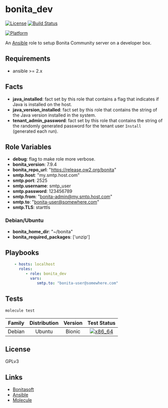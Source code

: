 bonita_dev
==========

[![License](https://img.shields.io/github/license/uguy/ansible_role_bonita_dev?style=plastic)](https://raw.githubusercontent.com/uguy/ansible-role-bonita_dev/master/LICENSE)
[![Build Status](https://travis-ci.org/uguy/ansible_role_bonita_dev.svg?branch=master)](https://travis-ci.org/uguy/ansible_role_bonita_dev)

[![Platform](http://img.shields.io/badge/platform-ubuntu-dd4814.svg?style=plastic)](Ubuntu)

An [Ansible](http://www.ansible.com) role to setup Bonita Community server on a developer box.

Requirements
------------

- ansible >= 2.x

Facts
-----

- **java_installed**: fact set by this role that contains a flag that indicates if Java is installed on the host.
- **java_version_installed**: fact set by this role that contains the string of the Java version installed in the system.
- **tenant_admin_password**: fact set by this role that contains the string of the randomly generated password for the tenant user `Install` (generated each run).

Role Variables
--------------

- **debug**: flag to make role more verbose.
- **bonita_version**: 7.9.4
- **bonita_repo_url**: "https://release.ow2.org/bonita"
- **smtp.host**: "my.smtp.host.com"
- **smtp.port**: 2525
- **smtp.username**: smtp_user
- **smtp.password**: 123456789
- **smtp.from**: "bonita-admin@my.smtp.host.com"
- **smtp.to**: "bonita-user@somewhere.com"
- **smtp.TLS**: starttls

### Debian/Ubuntu

- **bonita_home_dir**: "~/bonita"
- **bonita_required_packages**:  ['unzip']

Playbooks
---------

```yaml
    - hosts: localhost
      roles:
         - role: bonita_dev
           vars:
              smtp.to: "bonita-user@somewhere.com"
```

Tests
-----

```bash
molecule test
```

| Family | Distribution | Version | Test Status |
|:-:|:-:|:-:|:-:|
| Debian | Ubuntu  | Bionic    | [![x86_64](http://img.shields.io/badge/x86_64-passed-006400.svg?style=flat)](x) |

License
-------

GPLv3

Links
-----

- [Bonitasoft](https://documentation.bonitasoft.com/bonita/current/_getting-started-tutorial)
- [Ansible](http://www.ansible.com)
- [Molecule](https://molecule.readthedocs.io/en/stable/)